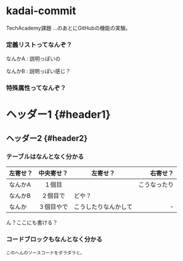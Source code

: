 # kadai-commit
TechAcademy課題
…のあとにGitHubの機能の実験。

### 定義リストってなんぞ？
なんかA
:   説明っぽいの

なんかB
:   説明っぽい感じ？

### 特殊属性ってなんぞ？
ヘッダー1			{#header1}
============

ヘッダー2			{#header2}
------------

### テーブルはなんとなく分かる

| 左寄せ？| 中央寄せ？  | 左寄せ？           | 右寄せ？      |
| ------ |:----------:| ------------------ | -----------:|
| なんかA | １個目     |                    | こうなったり |
| なんかB | ２個目で   | どや？              |             |
| なんか  | ３個目やで | こうしたりなんかして | -           |
ん？ここにも書ける？

### コードブロックもなんとなく分かる

~~~~
このへんのソースコードをダラダラと。
~~~~
